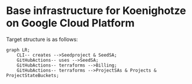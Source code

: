 # Base infrastructure for Koenighotze on Google Cloud Platform

Target structure is as follows:

```mermaid
graph LR;
    CLI-- creates -->Seedproject & SeedSA;
    GitHubActions-- uses -->SeedSA;
    GitHubActions-- terraforms -->Billing;
    GitHubActions-- terraforms -->ProjectSAs & Projects & ProjectStateBuckets;
```
